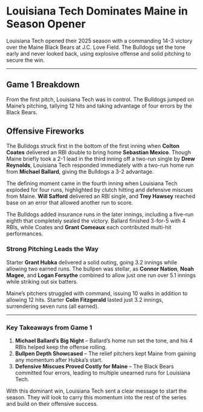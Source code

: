 # Louisiana Tech Dominates Maine in Season Opener

Louisiana Tech opened their 2025 season with a commanding 14-3 victory over the Maine Black Bears at J.C. Love Field. The Bulldogs set the tone early and never looked back, using explosive offense and solid pitching to secure the win.

---

## **Game 1 Breakdown**

From the first pitch, Louisiana Tech was in control. The Bulldogs jumped on Maine’s pitching, tallying 12 hits and taking advantage of four errors by the Black Bears. 

## **Offensive Fireworks**

The Bulldogs struck first in the bottom of the first inning when **Colton Coates** delivered an RBI double to bring home **Sebastian Mexico**. Though Maine briefly took a 2-1 lead in the third inning off a two-run single by **Drew Reynolds**, Louisiana Tech responded immediately with a two-run home run from **Michael Ballard**, giving the Bulldogs a 3-2 advantage.

The defining moment came in the fourth inning when Louisiana Tech exploded for four runs, highlighted by clutch hitting and defensive miscues from Maine. **Will Safford** delivered an RBI single, and **Trey Hawsey** reached base on an error that allowed another run to score. 

The Bulldogs added insurance runs in the later innings, including a five-run eighth that completely sealed the victory. Ballard finished 3-for-5 with 4 RBIs, while Coates and **Grant Comeaux** each contributed multi-hit performances.

### **Strong Pitching Leads the Way**

Starter **Grant Hubka** delivered a solid outing, going 3.2 innings while allowing two earned runs. The bullpen was stellar, as **Connor Nation**, **Noah Magee**, and **Logan Forsythe** combined to allow just one run over 5.1 innings while striking out six batters. 

Maine’s pitchers struggled with command, issuing 10 walks in addition to allowing 12 hits. Starter **Colin Fitzgerald** lasted just 3.2 innings, surrendering seven runs (all earned).

---

### **Key Takeaways from Game 1**

1. **Michael Ballard’s Big Night** – Ballard’s home run set the tone, and his 4 RBIs helped keep the offense rolling.
2. **Bullpen Depth Showcased** – The relief pitchers kept Maine from gaining any momentum after Hubka’s start.
3. **Defensive Miscues Proved Costly for Maine** – The Black Bears committed four errors, leading to multiple unearned runs for Louisiana Tech.

With this dominant win, Louisiana Tech sent a clear message to start the season. They will look to carry this momentum into the rest of the series and build on their offensive success.

